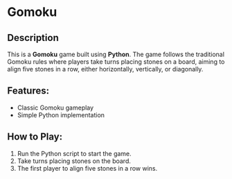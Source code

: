 # Gomoku

## Description
This is a **Gomoku** game built using **Python**. The game follows the traditional Gomoku rules where players take turns placing stones on a board, aiming to align five stones in a row, either horizontally, vertically, or diagonally.

## Features:
- Classic Gomoku gameplay
- Simple Python implementation

## How to Play:
1. Run the Python script to start the game.
2. Take turns placing stones on the board.
3. The first player to align five stones in a row wins.
